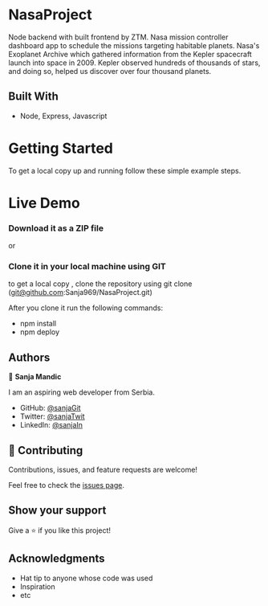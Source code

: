 # NasaProject

 Node backend with built frontend by ZTM. Nasa mission controller dashboard app to schedule the missions targeting habitable planets. Nasa's Exoplanet Archive which gathered information from the Kepler spacecraft launch into space in 2009. Kepler observed hundreds of thousands of stars, and doing so, helped us discover over four thousand planets.

## Built With

- Node, Express, Javascript

# Getting Started

To get a local copy up and running follow these simple example steps.

# Live Demo


### Download it as a ZIP file
or

### Clone it in your local machine using GIT
to get a local copy , clone the repository using git clone
(git@github.com:Sanja969/NasaProject.git)

After you clone it run  the following commands:

- npm install
- npm deploy


## Authors

👤 **Sanja Mandic**

I am an aspiring web developer from Serbia.
- GitHub: [@sanjaGit](https://github.com/Sanja969)
- Twitter: [@sanjaTwit](https://twitter.com/SanjaMandic42)
- LinkedIn: [@sanjaIn](https://linkedin.com/in/sanja-mandic-823995a2/)

## 🤝 Contributing

Contributions, issues, and feature requests are welcome!

Feel free to check the [issues page](../../issues/).

## Show your support

Give a ⭐️ if you like this project!

## Acknowledgments

- Hat tip to anyone whose code was used
- Inspiration
- etc